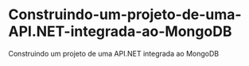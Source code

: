 # Construindo-um-projeto-de-uma-API.NET-integrada-ao-MongoDB
Construindo um projeto de uma API.NET integrada ao MongoDB
